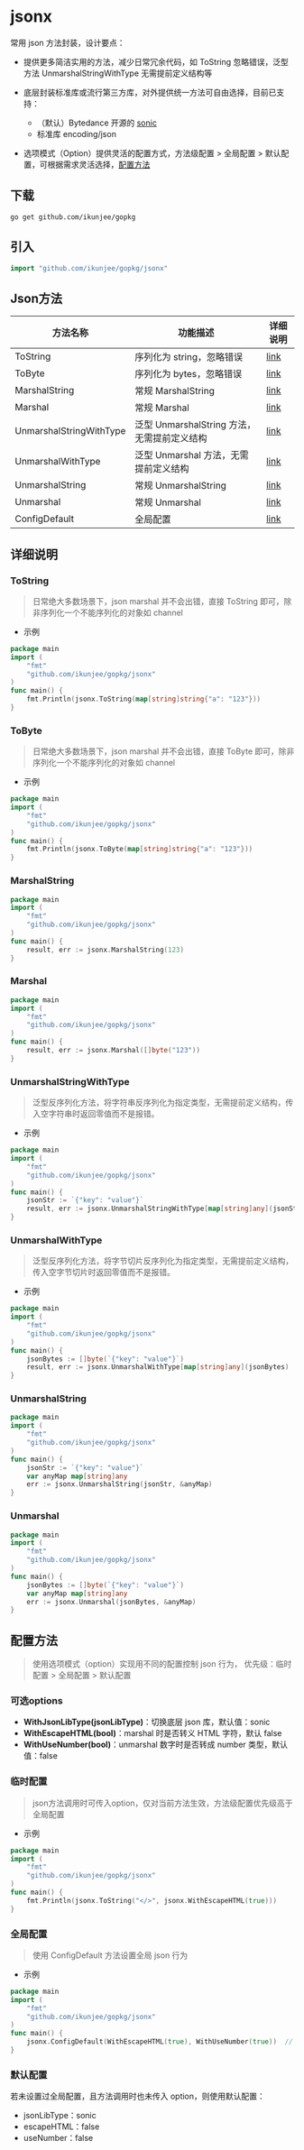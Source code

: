 # jsonx

常用 json 方法封装，设计要点：
- 提供更多简洁实用的方法，减少日常冗余代码，如 ToString 忽略错误，泛型方法 UnmarshalStringWithType 无需提前定义结构等
- 底层封装标准库或流行第三方库，对外提供统一方法可自由选择，目前已支持：
  - （默认）Bytedance 开源的 [sonic](https://github.com/bytedance/sonic)
  - 标准库 encoding/json

- 选项模式（Option）提供灵活的配置方式，方法级配置 > 全局配置 > 默认配置，可根据需求灵活选择，[配置方法](#配置方法)



## 下载

`go get github.com/ikunjee/gopkg`

## 引入
```go
import "github.com/ikunjee/gopkg/jsonx"
```

## Json方法
| 方法名称   | 功能描述                           | 详细说明               |
|---|--------------------------------|--------------------|
| ToString | 序列化为 string，忽略错误               | [link](###ToString) |
| ToByte | 序列化为 bytes，忽略错误                | [link](###ToByte) |
| MarshalString | 常规 MarshalString               | [link](###MarshalString) |
| Marshal | 常规 Marshal                     | [link](###Marshal) |
| UnmarshalStringWithType | 泛型 UnmarshalString 方法，无需提前定义结构 | [link](###UnmarshalStringWithType) |
| UnmarshalWithType | 泛型 Unmarshal 方法，无需提前定义结构       | [link](###UnmarshalWithType) |
| UnmarshalString | 常规 UnmarshalString             | [link](###UnmarshalString) |
| Unmarshal | 常规 Unmarshal                   | [link](###Unmarshal) |
| ConfigDefault | 全局配置               | [link](###ConfigDefault) |

## 详细说明

### ToString

> 日常绝大多数场景下，json marshal 并不会出错，直接 ToString 即可，除非序列化一个不能序列化的对象如 channel

- 示例

```go
package main
import (
	"fmt"
	"github.com/ikunjee/gopkg/jsonx"
)
func main() {
    fmt.Println(jsonx.ToString(map[string]string{"a": "123"}))
}
```

### ToByte

> 日常绝大多数场景下，json marshal 并不会出错，直接 ToByte 即可，除非序列化一个不能序列化的对象如 channel

- 示例

```go
package main
import (
	"fmt"
	"github.com/ikunjee/gopkg/jsonx"
)
func main() {
    fmt.Println(jsonx.ToByte(map[string]string{"a": "123"}))
}
```

### MarshalString

```go
package main
import (
	"fmt"
	"github.com/ikunjee/gopkg/jsonx"
)
func main() {
	result, err := jsonx.MarshalString(123)
}
```

### Marshal

```go
package main
import (
	"fmt"
	"github.com/ikunjee/gopkg/jsonx"
)
func main() {
	result, err := jsonx.Marshal([]byte("123"))
}
```

### UnmarshalStringWithType

> 泛型反序列化方法，将字符串反序列化为指定类型，无需提前定义结构，传入空字符串时返回零值而不是报错。

- 示例

```go
package main
import (
	"fmt"
	"github.com/ikunjee/gopkg/jsonx"
)
func main() {
	jsonStr := `{"key": "value"}`
	result, err := jsonx.UnmarshalStringWithType[map[string]any](jsonStr)
}
```

### UnmarshalWithType

> 泛型反序列化方法，将字节切片反序列化为指定类型，无需提前定义结构，传入空字节切片时返回零值而不是报错。

- 示例

```go
package main
import (
	"fmt"
	"github.com/ikunjee/gopkg/jsonx"
)
func main() {
	jsonBytes := []byte(`{"key": "value"}`)
	result, err := jsonx.UnmarshalWithType[map[string]any](jsonBytes)
}
```

### UnmarshalString

```go
package main
import (
	"fmt"
	"github.com/ikunjee/gopkg/jsonx"
)
func main() {
	jsonStr := `{"key": "value"}`
	var anyMap map[string]any
	err := jsonx.UnmarshalString(jsonStr, &anyMap)
}
```

### Unmarshal

```go
package main
import (
	"fmt"
	"github.com/ikunjee/gopkg/jsonx"
)
func main() {
	jsonBytes := []byte(`{"key": "value"}`)
	var anyMap map[string]any
	err := jsonx.Unmarshal(jsonBytes, &anyMap)
}
```

## 配置方法

> 使用选项模式（option）实现用不同的配置控制 json 行为， 优先级：临时配置 > 全局配置 > 默认配置

### 可选options
- **WithJsonLibType(jsonLibType)**：切换底层 json 库，默认值：sonic
- **WithEscapeHTML(bool)**：marshal 时是否转义 HTML 字符，默认 false
- **WithUseNumber(bool)**：unmarshal 数字时是否转成 number 类型，默认值：false

### 临时配置

> json方法调用时可传入option，仅对当前方法生效，方法级配置优先级高于全局配置

- 示例

```go
package main
import (
	"fmt"
	"github.com/ikunjee/gopkg/jsonx"
)
func main() {
    fmt.Println(jsonx.ToString("</>", jsonx.WithEscapeHTML(true)))
}
```

### 全局配置

> 使用 ConfigDefault 方法设置全局 json 行为

- 示例

```go
package main
import (
	"fmt"
	"github.com/ikunjee/gopkg/jsonx"
)
func main() {
    jsonx.ConfigDefault(WithEscapeHTML(true), WithUseNumber(true))  // html字符转义、数字使用 number 类型，全局生效
}
```

### 默认配置

若未设置过全局配置，且方法调用时也未传入 option，则使用默认配置：

- jsonLibType：sonic
- escapeHTML：false
- useNumber：false